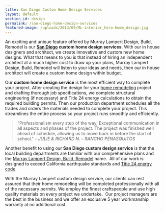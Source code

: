 ```yaml
---
title: San Diego Custom Home Design Services
layout: default
section_id: design
permalink: /san-diego-home-design-services
featured-image: /uploads/2013/09/ML-interior_hero-home_design.jpg
---
```


An exciting and unique feature offered by Murray Lampert Design, Build, Remodel is our **<a href="http://murraylampert.com">San Diego</a> custom home design services**. With our in house designers and architect, we create innovative and custom new home designs. What that means to you is that instead of hiring an independent architect at a much higher cost to draw up your plans, Murray Lampert Design, Build, Remodel will listen to your ideas and needs, then our in house architect will create a custom home design within budget.

Our **custom home design service** is the most efficient way to complete your project. After creating the design for your [home remodeling](/san-diego-home-remodel-services) project and drafting thorough job specifications, we complete structural engineering (if necessary) and Title 24 energy calculations to obtain the required building permits. Then our production department schedules all the trades and orders the materials needed to complete your project. This streamlines the entire process so your project runs smoothly and efficiently.
> "Professionalism every step of the way, Exceptional communication in all aspects and phases of the project. The project was finished well ahead of schedule, allowing us to move back in before the start of school." - _JULIE &amp; RICHARD N. – RANCHO PENASQUITOS_

Another benefit to using our **San Diego custom design service** is that the local building departments are familiar with our comprehensive plans and the [Murray Lampert Design, Build, Remodel](/) name.  All of our work is designed to exceed California earthquake standards and [Title 24 energy code](http://www.energy.ca.gov/title24/).

With the Murray Lampert custom design service, our clients can rest assured that their home remodeling will be completed professionally with all of the necessary permits. We employ the finest craftspeople and use high quality materials on every project we undertake.  Our project managers are the best in the business and we offer an exclusive 5 year workmanship warranty at no additional cost.
